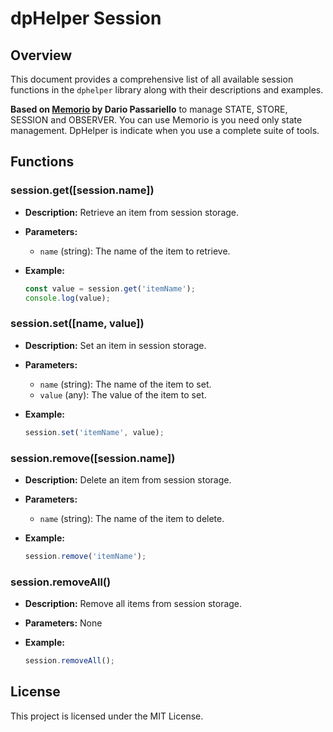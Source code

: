 # dpHelper Session

## Overview

This document provides a comprehensive list of all available session functions in the `dphelper` library along with their descriptions and examples.

**Based on [Memorio](https://www.npmjs.com/package/memorio) by Dario Passariello** to manage STATE, STORE, SESSION and OBSERVER. You can use Memorio is you need only state management. DpHelper is indicate when you use a complete suite of tools.

## Functions

### session.get([session.name])

- **Description:** Retrieve an item from session storage.
- **Parameters:**
  - `name` (string): The name of the item to retrieve.
- **Example:**

  ```javascript
  const value = session.get('itemName');
  console.log(value);
  ```

### session.set([name, value])

- **Description:** Set an item in session storage.
- **Parameters:**
  - `name` (string): The name of the item to set.
  - `value` (any): The value of the item to set.
- **Example:**

  ```javascript
  session.set('itemName', value);
  ```

### session.remove([session.name])

- **Description:** Delete an item from session storage.
- **Parameters:**
  - `name` (string): The name of the item to delete.
- **Example:**

  ```javascript
  session.remove('itemName');
  ```

### session.removeAll()

- **Description:** Remove all items from session storage.
- **Parameters:** None
- **Example:**

  ```javascript
  session.removeAll();
  ```

## License

This project is licensed under the MIT License.
